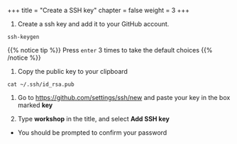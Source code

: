 +++
title = "Create a SSH key"
chapter = false
weight = 3
+++

1. Create a ssh key and add it to your GitHub account.
```
ssh-keygen
```
{{% notice tip %}}
Press `enter` 3 times to take the default choices
{{% /notice %}}

1. Copy the public key to your clipboard
```
cat ~/.ssh/id_rsa.pub
```
1. Go to https://github.com/settings/ssh/new and paste your key in the box marked **key**

1. Type **workshop** in the title, and select **Add SSH key**
  - You should be prompted to confirm your password
